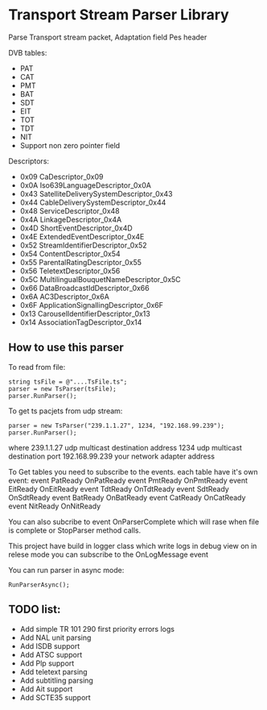 # Transport Stream Parser Library
Parse Transport stream packet,
Adaptation field
Pes header

DVB tables:
* PAT
* CAT
* PMT
* BAT
* SDT 
* EIT
* TOT
* TDT
* NIT
* Support non zero pointer field

Descriptors:
* 0x09	CaDescriptor_0x09
* 0x0A	Iso639LanguageDescriptor_0x0A
* 0x43  SatelliteDeliverySystemDescriptor_0x43
* 0x44	CableDeliverySystemDescriptor_0x44
* 0x48	ServiceDescriptor_0x48
* 0x4A	LinkageDescriptor_0x4A
* 0x4D	ShortEventDescriptor_0x4D
* 0x4E	ExtendedEventDescriptor_0x4E
* 0x52	StreamIdentifierDescriptor_0x52
* 0x54	ContentDescriptor_0x54
* 0x55	ParentalRatingDescriptor_0x55
* 0x56	TeletextDescriptor_0x56
* 0x5C	MultilingualBouquetNameDescriptor_0x5C
* 0x66	DataBroadcastIdDescriptor_0x66
* 0x6A	AC3Descriptor_0x6A
* 0x6F	ApplicationSignallingDescriptor_0x6F
* 0x13	CarouselIdentifierDescriptor_0x13
* 0x14	AssociationTagDescriptor_0x14
## How to use this parser
To read from file:
```
string tsFile = @"....TsFile.ts";
parser = new TsParser(tsFile);
parser.RunParser();
```
To get ts pacjets from udp stream:
```
parser = new TsParser("239.1.1.27", 1234, "192.168.99.239");
parser.RunParser();
```
where 239.1.1.27 udp multicast destination address
1234 udp multicast destination port
192.168.99.239 your network adapter address 

To Get tables you need to subscribe to the events.
 each table have it's own event:
 event PatReady OnPatReady 
 event PmtReady OnPmtReady 
 event EitReady OnEitReady 
 event TdtReady OnTdtReady 
 event SdtReady OnSdtReady 
 event BatReady OnBatReady 
 event CatReady OnCatReady 
 event NitReady OnNitReady 

 You can also subcribe to event OnParserComplete which will rase when file is complete or StopParser method calls.

 This project have build in logger class which write logs in debug view on in relese mode you can subscribe to the OnLogMessage event

 You can run parser in async mode:
 ```
 RunParserAsync();
 ```
 ## TODO list:
 * Add simple TR 101 290 first priority errors logs
 * Add NAL unit parsing
 * Add ISDB support
 * Add ATSC support
 * Add Plp support
 * Add teletext parsing
 * Add subtitling parsing
 * Add Ait support
 * Add SCTE35 support
